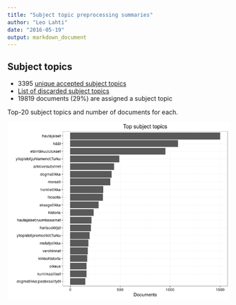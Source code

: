 ```yaml
---
title: "Subject topic preprocessing summaries"
author: "Leo Lahti"
date: "2016-05-19"
output: markdown_document
---
```


## Subject topics



  * 3395 [unique accepted subject topics](output.tables/subject_topic_accepted.csv)
  * [List of discarded subject topics](output.tables/subject_topic_discarded.csv)
  * 19819 documents (29%) are assigned a subject topic 

Top-20 subject topics and number of documents for each.

![plot of chunk summarytopics22](figure/summarytopics22-1.png)
